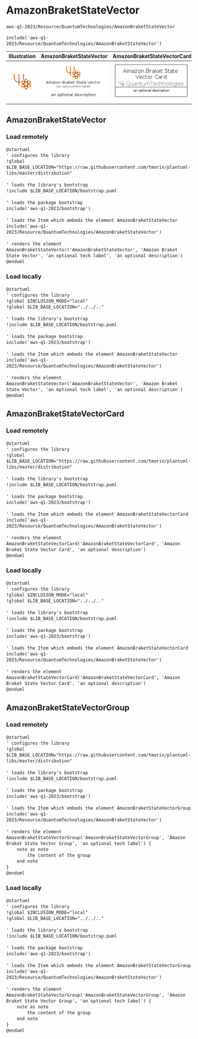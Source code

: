 # AmazonBraketStateVector


```text
aws-q1-2023/Resource/QuantumTechnologies/AmazonBraketStateVector
```

```text
include('aws-q1-2023/Resource/QuantumTechnologies/AmazonBraketStateVector')
```



| Illustration | AmazonBraketStateVector | AmazonBraketStateVectorCard | AmazonBraketStateVectorGroup |
| :---: | :---: | :---: | :---: |
| ![illustration for Illustration](../../../aws-q1-2023/Resource/QuantumTechnologies/AmazonBraketStateVector.png) | ![illustration for AmazonBraketStateVector](../../../aws-q1-2023/Resource/QuantumTechnologies/AmazonBraketStateVector.Local.png) | ![illustration for AmazonBraketStateVectorCard](../../../aws-q1-2023/Resource/QuantumTechnologies/AmazonBraketStateVectorCard.Local.png) | ![illustration for AmazonBraketStateVectorGroup](../../../aws-q1-2023/Resource/QuantumTechnologies/AmazonBraketStateVectorGroup.Local.png) |




## AmazonBraketStateVector

### Load remotely
```plantuml
@startuml
' configures the library
!global $LIB_BASE_LOCATION="https://raw.githubusercontent.com/tmorin/plantuml-libs/master/distribution"

' loads the library's bootstrap
!include $LIB_BASE_LOCATION/bootstrap.puml

' loads the package bootstrap
include('aws-q1-2023/bootstrap')

' loads the Item which embeds the element AmazonBraketStateVector
include('aws-q1-2023/Resource/QuantumTechnologies/AmazonBraketStateVector')

' renders the element
AmazonBraketStateVector('AmazonBraketStateVector', 'Amazon Braket State Vector', 'an optional tech label', 'an optional description')
@enduml
```

### Load locally
```plantuml
@startuml
' configures the library
!global $INCLUSION_MODE="local"
!global $LIB_BASE_LOCATION="../../.."

' loads the library's bootstrap
!include $LIB_BASE_LOCATION/bootstrap.puml

' loads the package bootstrap
include('aws-q1-2023/bootstrap')

' loads the Item which embeds the element AmazonBraketStateVector
include('aws-q1-2023/Resource/QuantumTechnologies/AmazonBraketStateVector')

' renders the element
AmazonBraketStateVector('AmazonBraketStateVector', 'Amazon Braket State Vector', 'an optional tech label', 'an optional description')
@enduml
```

## AmazonBraketStateVectorCard

### Load remotely
```plantuml
@startuml
' configures the library
!global $LIB_BASE_LOCATION="https://raw.githubusercontent.com/tmorin/plantuml-libs/master/distribution"

' loads the library's bootstrap
!include $LIB_BASE_LOCATION/bootstrap.puml

' loads the package bootstrap
include('aws-q1-2023/bootstrap')

' loads the Item which embeds the element AmazonBraketStateVectorCard
include('aws-q1-2023/Resource/QuantumTechnologies/AmazonBraketStateVector')

' renders the element
AmazonBraketStateVectorCard('AmazonBraketStateVectorCard', 'Amazon Braket State Vector Card', 'an optional description')
@enduml
```

### Load locally
```plantuml
@startuml
' configures the library
!global $INCLUSION_MODE="local"
!global $LIB_BASE_LOCATION="../../.."

' loads the library's bootstrap
!include $LIB_BASE_LOCATION/bootstrap.puml

' loads the package bootstrap
include('aws-q1-2023/bootstrap')

' loads the Item which embeds the element AmazonBraketStateVectorCard
include('aws-q1-2023/Resource/QuantumTechnologies/AmazonBraketStateVector')

' renders the element
AmazonBraketStateVectorCard('AmazonBraketStateVectorCard', 'Amazon Braket State Vector Card', 'an optional description')
@enduml
```

## AmazonBraketStateVectorGroup

### Load remotely
```plantuml
@startuml
' configures the library
!global $LIB_BASE_LOCATION="https://raw.githubusercontent.com/tmorin/plantuml-libs/master/distribution"

' loads the library's bootstrap
!include $LIB_BASE_LOCATION/bootstrap.puml

' loads the package bootstrap
include('aws-q1-2023/bootstrap')

' loads the Item which embeds the element AmazonBraketStateVectorGroup
include('aws-q1-2023/Resource/QuantumTechnologies/AmazonBraketStateVector')

' renders the element
AmazonBraketStateVectorGroup('AmazonBraketStateVectorGroup', 'Amazon Braket State Vector Group', 'an optional tech label') {
    note as note
        the content of the group
    end note
}
@enduml
```

### Load locally
```plantuml
@startuml
' configures the library
!global $INCLUSION_MODE="local"
!global $LIB_BASE_LOCATION="../../.."

' loads the library's bootstrap
!include $LIB_BASE_LOCATION/bootstrap.puml

' loads the package bootstrap
include('aws-q1-2023/bootstrap')

' loads the Item which embeds the element AmazonBraketStateVectorGroup
include('aws-q1-2023/Resource/QuantumTechnologies/AmazonBraketStateVector')

' renders the element
AmazonBraketStateVectorGroup('AmazonBraketStateVectorGroup', 'Amazon Braket State Vector Group', 'an optional tech label') {
    note as note
        the content of the group
    end note
}
@enduml
```

